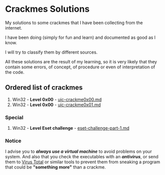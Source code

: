# Crackmes Solutions
My solutions to some crackmes that I have been collecting from the internet.

I have been doing (simply for fun and learn) and documented as good as I know.

I will try to classify them by different sources.

All these solutions are the result of my learning, so it is very likely that they contain some errors, of concept, of procedure or even of interpretation of the code.

## Ordered list of crackmes
1.  Win32 - **Level 0x00** - [uic-crackme0x00.md](uic/uic-crackme%200x00.md)
2.  Win32 - **Level 0x00** - [uic-crackme0x01.md](uic/uic-crackme%200x01.md)
### Special
1.  Win32 - **Level Eset challenge** - [eset-challenge-part-1.md](uic/uic-crackme%200x00.md)
### Notice

I advise you to ***always use a virtual machine*** to avoid problems on your system. And also that you check the executables with an ***antivirus***, or send them to [Virus Total](https://www.virustotal.com) or similar tools to prevent them from sneaking a program that could be **"something more"** than a crackme.
